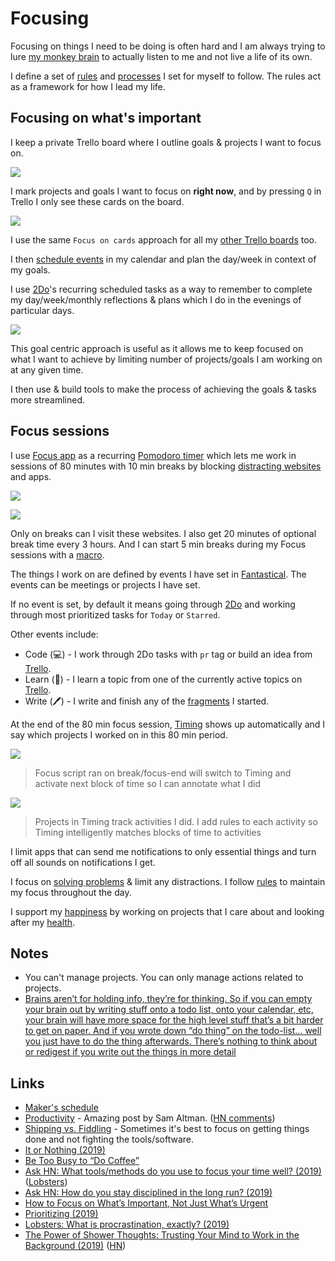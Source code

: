 # Focusing

Focusing on things I need to be doing is often hard and I am always trying to lure [my monkey brain](https://waitbutwhy.com/2013/10/why-procrastinators-procrastinate.html) to actually listen to me and not live a life of its own.

I define a set of [rules](rules.md) and [processes](processes.md) I set for myself to follow. The rules act as a framework for how I lead my life.

## Focusing on what's important

I keep a private Trello board where I outline goals & projects I want to focus on.

![](https://i.imgur.com/Fa19dik.png)

I mark projects and goals I want to focus on **right now**, and by pressing `Q` in Trello I only see these cards on the board.

![](https://i.imgur.com/LTeiE91.png)

I use the same `Focus on cards` approach for all my [other Trello boards](../sharing/my-trello.md) too.

I then [schedule events](../macOS/apps/fantastical.md) in my calendar and plan the day/week in context of my goals.

I use [2Do](../macOS/apps/2do.md)'s recurring scheduled tasks as a way to remember to complete my day/week/monthly reflections & plans which I do in the evenings of particular days.

![](https://i.imgur.com/M9wtkv6.png)

This goal centric approach is useful as it allows me to keep focused on what I want to achieve by limiting number of projects/goals I am working on at any given time.

I then use & build tools to make the process of achieving the goals & tasks more streamlined.

## Focus sessions

I use [Focus app](https://heyfocus.com) as a recurring [Pomodoro timer](https://en.wikipedia.org/wiki/Pomodoro_Technique) which lets me work in sessions of 80 minutes with 10 min breaks by blocking [distracting websites](https://gist.github.com/nikitavoloboev/57340528a6dfb3eb498dce647ed6841f) and apps.

![](https://i.imgur.com/H7TMqgS.png)

![](https://i.imgur.com/5lLgPaU.png)

Only on breaks can I visit these websites. I also get 20 minutes of optional break time every 3 hours. And I can start 5 min breaks during my Focus sessions with a [macro](../macOS/apps/keyboard-maestro/km-macros.md).

The things I work on are defined by events I have set in [Fantastical](../macOS/apps/fantastical.md). The events can be meetings or projects I have set.

If no event is set, by default it means going through [2Do](../macOS/apps/2do.md) and working through most prioritized tasks for `Today` or `Starred`.

Other events include:

- Code (💻) - I work through 2Do tasks with `pr` tag or build an idea from [Trello](https://trello.com/b/alB1ryRP).
- Learn (📖) - I learn a topic from one of the currently active topics on [Trello](https://trello.com/b/cu32qF3q).
- Write (🖊) - I write and finish any of the [fragments](../fragments/fragments.md) I started.

At the end of the 80 min focus session, [Timing](../macOS/apps/timing.md) shows up automatically and I say which projects I worked on in this 80 min period.

![](https://i.imgur.com/yNlFtjK.png)

> Focus script ran on break/focus-end will switch to Timing and activate next block of time so I can annotate what I did

![](https://i.imgur.com/IgpjWb8.png)

> Projects in Timing track activities I did. I add rules to each activity so Timing intelligently matches blocks of time to activities

I limit apps that can send me notifications to only essential things and turn off all sounds on notifications I get.

I focus on [solving problems](../research/solving-problems.md) & limit any distractions. I follow [rules](rules.md#focus) to maintain my focus throughout the day.

I support my [happiness](../life/happiness.md) by working on projects that I care about and looking after my [health](../health/health.md).

## Notes

- You can't manage projects. You can only manage actions related to projects.
- [Brains aren’t for holding info, they’re for thinking. So if you can empty your brain out by writing stuff onto a todo list, onto your calendar, etc, your brain will have more space for the high level stuff that’s a bit harder to get on paper. And if you wrote down “do thing” on the todo-list… well you just have to do the thing afterwards. There’s nothing to think about or redigest if you write out the things in more detail](https://lobste.rs/s/0qlkm7/how_do_i_keep_multiple_projects_my_head)

## Links

- [Maker's schedule](http://www.paulgraham.com/makersschedule.html)
- [Productivity](https://blog.samaltman.com/productivity) - Amazing post by Sam Altman. ([HN comments](https://news.ycombinator.com/item?id=16802530))
- [Shipping vs. Fiddling](https://medium.com/@okonetchnikov/shipping-vs-fiddling-74e27e61e0c1) - Sometimes it's best to focus on getting things done and not fighting the tools/software.
- [It or Nothing (2019)](http://tynan.com/ornothing)
- [Be Too Busy to “Do Coffee”](https://nav.al/2019/05/08/meetings/)
- [Ask HN: What tools/methods do you use to focus your time well? (2019)](https://news.ycombinator.com/item?id=19996062) ([Lobsters](https://lobste.rs/s/1nhqml/what_tools_methods_do_you_use_focus_your))
- [Ask HN: How do you stay disciplined in the long run? (2019)](https://news.ycombinator.com/item?id=19777976)
- [How to Focus on What’s Important, Not Just What’s Urgent](https://hbr.org/2018/07/how-to-focus-on-whats-important-not-just-whats-urgent?utm_content=buffer631db&utm_medium=social&utm_source=twitter.com&utm_campaign=buffer)
- [Prioritizing (2019)](https://css-tricks.com/prioritizing/)
- [Lobsters: What is procrastination, exactly? (2019)](https://lobste.rs/s/f2sdfz/what_is_procrastination_exactly)
- [The Power of Shower Thoughts: Trusting Your Mind to Work in the Background (2019)](https://alexanderell.is/posts/trust-in-your-unconscious/) ([HN](https://news.ycombinator.com/item?id=21557902))
